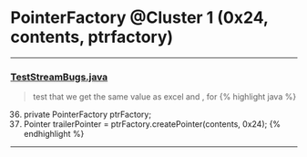 # PointerFactory @Cluster 1 (0x24, contents, ptrfactory)

***

### [TestStreamBugs.java](https://searchcode.com/codesearch/view/97397248/)
> test that we get the same value as excel and , for 
{% highlight java %}
36. private PointerFactory ptrFactory;
55.   Pointer trailerPointer = ptrFactory.createPointer(contents, 0x24);
{% endhighlight %}

***


